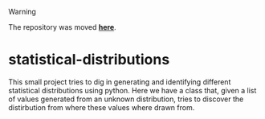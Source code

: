 > [!WARNING]  
> The repository was moved [**here**](https://github.com/xfold/the-ai-jungle/tree/gh-pages/statistical_distribution_analyzer/).



# statistical-distributions
This small project tries to dig in generating and identifying different statistical distributions using python. Here we have a class that, given a list of values generated from an unknown distribution, tries to discover the distirbution from where these values where drawn from.

